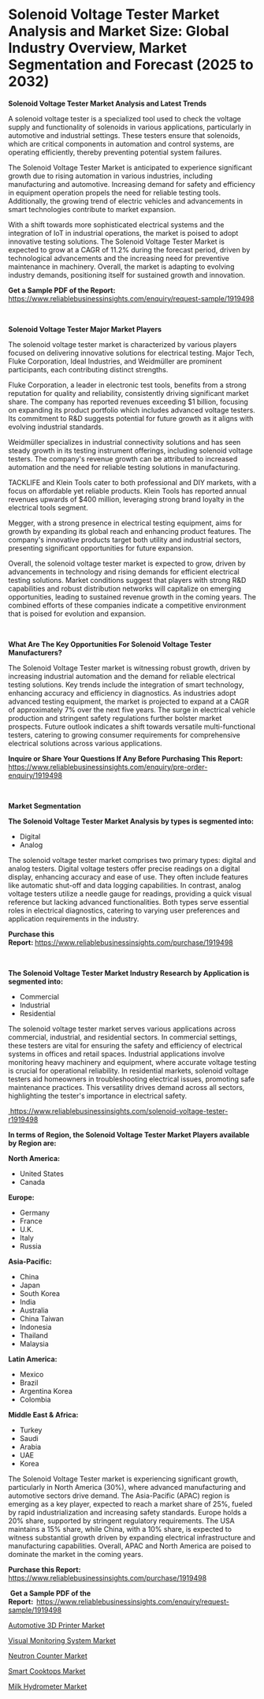 <p><h1>Solenoid Voltage Tester Market Analysis and Market Size: Global Industry Overview, Market Segmentation and Forecast (2025 to 2032)</h1></p><p><strong>Solenoid Voltage Tester Market Analysis and Latest Trends</strong></p>
<p><p>A solenoid voltage tester is a specialized tool used to check the voltage supply and functionality of solenoids in various applications, particularly in automotive and industrial settings. These testers ensure that solenoids, which are critical components in automation and control systems, are operating efficiently, thereby preventing potential system failures.</p><p>The Solenoid Voltage Tester Market is anticipated to experience significant growth due to rising automation in various industries, including manufacturing and automotive. Increasing demand for safety and efficiency in equipment operation propels the need for reliable testing tools. Additionally, the growing trend of electric vehicles and advancements in smart technologies contribute to market expansion. </p><p>With a shift towards more sophisticated electrical systems and the integration of IoT in industrial operations, the market is poised to adopt innovative testing solutions. The Solenoid Voltage Tester Market is expected to grow at a CAGR of 11.2% during the forecast period, driven by technological advancements and the increasing need for preventive maintenance in machinery. Overall, the market is adapting to evolving industry demands, positioning itself for sustained growth and innovation.</p></p>
<p><strong>Get a Sample PDF of the Report:&nbsp;</strong> <a href="https://www.reliablebusinessinsights.com/enquiry/request-sample/1919498?utm_campaign=63&utm_medium=2&utm_source=Github&utm_content=ia&utm_term=20022025&utm_id=solenoid-voltage-tester">https://www.reliablebusinessinsights.com/enquiry/request-sample/1919498</a></p>
<p>&nbsp;</p>
<p><strong>Solenoid Voltage Tester Major Market Players</strong></p>
<p><p>The solenoid voltage tester market is characterized by various players focused on delivering innovative solutions for electrical testing. Major Tech, Fluke Corporation, Ideal Industries, and Weidmüller are prominent participants, each contributing distinct strengths.</p><p>Fluke Corporation, a leader in electronic test tools, benefits from a strong reputation for quality and reliability, consistently driving significant market share. The company has reported revenues exceeding $1 billion, focusing on expanding its product portfolio which includes advanced voltage testers. Its commitment to R&D suggests potential for future growth as it aligns with evolving industrial standards.</p><p>Weidmüller specializes in industrial connectivity solutions and has seen steady growth in its testing instrument offerings, including solenoid voltage testers. The company's revenue growth can be attributed to increased automation and the need for reliable testing solutions in manufacturing.</p><p>TACKLIFE and Klein Tools cater to both professional and DIY markets, with a focus on affordable yet reliable products. Klein Tools has reported annual revenues upwards of $400 million, leveraging strong brand loyalty in the electrical tools segment.</p><p>Megger, with a strong presence in electrical testing equipment, aims for growth by expanding its global reach and enhancing product features. The company's innovative products target both utility and industrial sectors, presenting significant opportunities for future expansion.</p><p>Overall, the solenoid voltage tester market is expected to grow, driven by advancements in technology and rising demands for efficient electrical testing solutions. Market conditions suggest that players with strong R&D capabilities and robust distribution networks will capitalize on emerging opportunities, leading to sustained revenue growth in the coming years. The combined efforts of these companies indicate a competitive environment that is poised for evolution and expansion.</p></p>
<p>&nbsp;</p>
<p><strong>What Are The Key Opportunities For Solenoid Voltage Tester Manufacturers?</strong></p>
<p><p>The Solenoid Voltage Tester market is witnessing robust growth, driven by increasing industrial automation and the demand for reliable electrical testing solutions. Key trends include the integration of smart technology, enhancing accuracy and efficiency in diagnostics. As industries adopt advanced testing equipment, the market is projected to expand at a CAGR of approximately 7% over the next five years. The surge in electrical vehicle production and stringent safety regulations further bolster market prospects. Future outlook indicates a shift towards versatile multi-functional testers, catering to growing consumer requirements for comprehensive electrical solutions across various applications.</p></p>
<p><strong>Inquire or Share Your Questions If Any Before Purchasing This Report:</strong> <a href="https://www.reliablebusinessinsights.com/enquiry/pre-order-enquiry/1919498?utm_campaign=63&utm_medium=2&utm_source=Github&utm_content=ia&utm_term=20022025&utm_id=solenoid-voltage-tester">https://www.reliablebusinessinsights.com/enquiry/pre-order-enquiry/1919498</a></p>
<p>&nbsp;</p>
<p><strong>Market Segmentation</strong></p>
<p><strong>The Solenoid Voltage Tester Market Analysis by types is segmented into:</strong></p>
<p><ul><li>Digital</li><li>Analog</li></ul></p>
<p><p>The solenoid voltage tester market comprises two primary types: digital and analog testers. Digital voltage testers offer precise readings on a digital display, enhancing accuracy and ease of use. They often include features like automatic shut-off and data logging capabilities. In contrast, analog voltage testers utilize a needle gauge for readings, providing a quick visual reference but lacking advanced functionalities. Both types serve essential roles in electrical diagnostics, catering to varying user preferences and application requirements in the industry.</p></p>
<p><strong>Purchase this Report:&nbsp;</strong><a href="https://www.reliablebusinessinsights.com/purchase/1919498?utm_campaign=63&utm_medium=2&utm_source=Github&utm_content=ia&utm_term=20022025&utm_id=solenoid-voltage-tester">https://www.reliablebusinessinsights.com/purchase/1919498</a></p>
<p>&nbsp;</p>
<p><strong>The Solenoid Voltage Tester Market Industry Research by Application is segmented into:</strong></p>
<p><ul><li>Commercial</li><li>Industrial</li><li>Residential</li></ul></p>
<p><p>The solenoid voltage tester market serves various applications across commercial, industrial, and residential sectors. In commercial settings, these testers are vital for ensuring the safety and efficiency of electrical systems in offices and retail spaces. Industrial applications involve monitoring heavy machinery and equipment, where accurate voltage testing is crucial for operational reliability. In residential markets, solenoid voltage testers aid homeowners in troubleshooting electrical issues, promoting safe maintenance practices. This versatility drives demand across all sectors, highlighting the tester's importance in electrical safety.</p></p>
<p><a href="https://www.reliablebusinessinsights.com/solenoid-voltage-tester-r1919498?utm_campaign=63&utm_medium=2&utm_source=Github&utm_content=ia&utm_term=20022025&utm_id=solenoid-voltage-tester">&nbsp;https://www.reliablebusinessinsights.com/solenoid-voltage-tester-r1919498</a></p>
<p><strong>In terms of Region, the Solenoid Voltage Tester Market Players available by Region are:</strong></p>
<p>
    <p> <strong> North America: </strong>
        <ul>
            <li>United States</li>
            <li>Canada</li>
        </ul>
        </p> 
    <p> <strong> Europe: </strong>
        <ul>
            <li>Germany</li>
            <li>France</li>
            <li>U.K.</li>
            <li>Italy</li>
            <li>Russia</li>
        </ul>
        </p> 
    <p> <strong> Asia-Pacific: </strong>
        <ul>
            <li>China</li>
            <li>Japan</li>
            <li>South Korea</li>
            <li>India</li>
            <li>Australia</li>
            <li>China Taiwan</li>
            <li>Indonesia</li>
            <li>Thailand</li>
            <li>Malaysia</li>
        </ul>
        </p> 
    <p> <strong> Latin America: </strong>
        <ul>
            <li>Mexico</li>
            <li>Brazil</li>
            <li>Argentina Korea</li>
            <li>Colombia</li>
        </ul>
        </p> 
    <p> <strong> Middle East & Africa: </strong>
        <ul>
            <li>Turkey</li>
            <li>Saudi</li>
            <li>Arabia</li>
            <li>UAE</li>
            <li>Korea</li>
        </ul>
    </p>
    </p>
<p><p>The Solenoid Voltage Tester market is experiencing significant growth, particularly in North America (30%), where advanced manufacturing and automotive sectors drive demand. The Asia-Pacific (APAC) region is emerging as a key player, expected to reach a market share of 25%, fueled by rapid industrialization and increasing safety standards. Europe holds a 20% share, supported by stringent regulatory requirements. The USA maintains a 15% share, while China, with a 10% share, is expected to witness substantial growth driven by expanding electrical infrastructure and manufacturing capabilities. Overall, APAC and North America are poised to dominate the market in the coming years.</p></p>
<p><strong>Purchase this Report: </strong><a href="https://www.reliablebusinessinsights.com/purchase/1919498?utm_campaign=63&utm_medium=2&utm_source=Github&utm_content=ia&utm_term=20022025&utm_id=solenoid-voltage-tester">https://www.reliablebusinessinsights.com/purchase/1919498</a></p>
<p>&nbsp;<strong>Get a Sample PDF of the Report:&nbsp;&nbsp;</strong><a href="https://www.reliablebusinessinsights.com/enquiry/request-sample/1919498?utm_campaign=63&utm_medium=2&utm_source=Github&utm_content=ia&utm_term=20022025&utm_id=solenoid-voltage-tester">https://www.reliablebusinessinsights.com/enquiry/request-sample/1919498</a></p>
<p><strong></strong></p>
<p><p><a href="https://github.com/momossidram/Market-Research-Report-List-1/blob/main/automotive-3d-printer-market.md?utm_campaign=63&utm_medium=2&utm_source=Github&utm_content=ia&utm_term=20022025&utm_id=solenoid-voltage-tester">Automotive 3D Printer Market</a></p><p><a href="https://github.com/biyajausenik/Market-Research-Report-List-1/blob/main/visual-monitoring-system-market.md?utm_campaign=63&utm_medium=2&utm_source=Github&utm_content=ia&utm_term=20022025&utm_id=solenoid-voltage-tester">Visual Monitoring System Market</a></p><p><a href="https://github.com/muvdibezuh/Market-Research-Report-List-1/blob/main/neutron-counter-market.md?utm_campaign=63&utm_medium=2&utm_source=Github&utm_content=ia&utm_term=20022025&utm_id=solenoid-voltage-tester">Neutron Counter Market</a></p><p><a href="https://github.com/dailyspunj47/Market-Research-Report-List-1/blob/main/smart-cooktops-market.md?utm_campaign=63&utm_medium=2&utm_source=Github&utm_content=ia&utm_term=20022025&utm_id=solenoid-voltage-tester">Smart Cooktops Market</a></p><p><a href="https://github.com/ajayanhaizan/Market-Research-Report-List-1/blob/main/milk-hydrometer-market.md?utm_campaign=63&utm_medium=2&utm_source=Github&utm_content=ia&utm_term=20022025&utm_id=solenoid-voltage-tester">Milk Hydrometer Market</a></p></p>